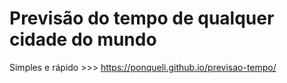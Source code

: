# Previsão do tempo de qualquer cidade do mundo
Simples e rápido >>>
https://ponqueli.github.io/previsao-tempo/
